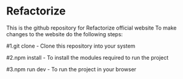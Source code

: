 # Refactorize 
This is the github repository for Refactorize official website 
To make changes to the website do the following steps:

#1.git clone - Clone this repository into your system 

#2.npm install - To install the modules required to run the project

#3.npm run dev - To run the project in your browser
